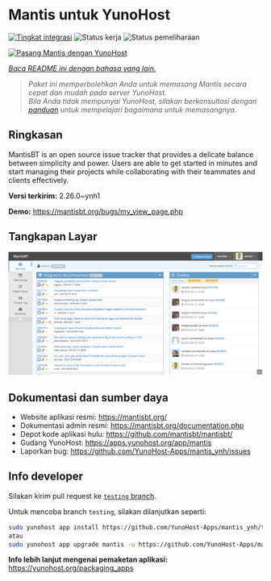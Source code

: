 <!--
N.B.: README ini dibuat secara otomatis oleh <https://github.com/YunoHost/apps/tree/master/tools/readme_generator>
Ini TIDAK boleh diedit dengan tangan.
-->

# Mantis untuk YunoHost

[![Tingkat integrasi](https://dash.yunohost.org/integration/mantis.svg)](https://ci-apps.yunohost.org/ci/apps/mantis/) ![Status kerja](https://ci-apps.yunohost.org/ci/badges/mantis.status.svg) ![Status pemeliharaan](https://ci-apps.yunohost.org/ci/badges/mantis.maintain.svg)

[![Pasang Mantis dengan YunoHost](https://install-app.yunohost.org/install-with-yunohost.svg)](https://install-app.yunohost.org/?app=mantis)

*[Baca README ini dengan bahasa yang lain.](./ALL_README.md)*

> *Paket ini memperbolehkan Anda untuk memasang Mantis secara cepat dan mudah pada server YunoHost.*  
> *Bila Anda tidak mempunyai YunoHost, silakan berkonsultasi dengan [panduan](https://yunohost.org/install) untuk mempelajari bagaimana untuk memasangnya.*

## Ringkasan

MantisBT is an open source issue tracker that provides a delicate balance between simplicity and power. Users are able to get started in minutes and start managing their projects while collaborating with their teammates and clients effectively. 

**Versi terkirim:** 2.26.0~ynh1

**Demo:** <https://mantisbt.org/bugs/my_view_page.php>

## Tangkapan Layar

![Tangkapan Layar pada Mantis](./doc/screenshots/modern_my_view.png)

## Dokumentasi dan sumber daya

- Website aplikasi resmi: <https://mantisbt.org/>
- Dokumentasi admin resmi: <https://mantisbt.org/documentation.php>
- Depot kode aplikasi hulu: <https://github.com/mantisbt/mantisbt/>
- Gudang YunoHost: <https://apps.yunohost.org/app/mantis>
- Laporkan bug: <https://github.com/YunoHost-Apps/mantis_ynh/issues>

## Info developer

Silakan kirim pull request ke [`testing` branch](https://github.com/YunoHost-Apps/mantis_ynh/tree/testing).

Untuk mencoba branch `testing`, silakan dilanjutkan seperti:

```bash
sudo yunohost app install https://github.com/YunoHost-Apps/mantis_ynh/tree/testing --debug
atau
sudo yunohost app upgrade mantis -u https://github.com/YunoHost-Apps/mantis_ynh/tree/testing --debug
```

**Info lebih lanjut mengenai pemaketan aplikasi:** <https://yunohost.org/packaging_apps>
